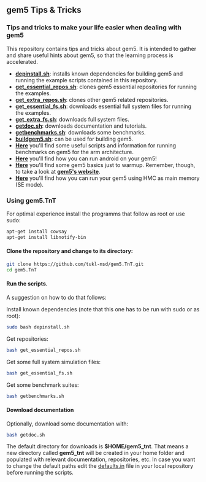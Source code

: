 ## gem5 Tips & Tricks
### **Tips and tricks to make your life easier when dealing with gem5**

This repository contains tips and tricks about gem5. It is intended to gather and share useful hints about gem5, so that the learning process is accelerated.

* [**depinstall.sh**](depinstall.sh): installs known dependencies for building gem5 and running the example scripts contained in this repository.
* [**get_essential_repos.sh**](get_essential_repos.sh): clones gem5 essential repositories for running the examples.
* [**get_extra_repos.sh**](get_extra_repos.sh): clones other gem5 related repositories.
* [**get_essential_fs.sh**](get_essential_fs.sh): downloads essential full system files for running the examples.
* [**get_extra_fs.sh**](get_extra_fs.sh): downloads full system files.
* [**getdoc.sh**](getdoc.sh): downloads documentation and tutorials.
* [**getbenchmarks.sh**](getbenchmarks.sh): downloads some benchmarks.
* [**buildgem5.sh**](buildgem5.sh): can be used for building gem5.
* [**Here**](arch/arm/README.md) you'll find some useful scripts and information for running benchmarks on gem5 for the arm architecture.
* [**Here**](patches/gem5/asimbench/README.md) you'll find how you can run android on your gem5!
* [**Here**](doc/Gem5Basics.md) you'll find some gem5 basics just to warmup. Remember, though, to take a look at [**gem5's website**](http://www.gem5.org/Main_Page).
* [**Here**](patches/gem5/hmc/README.md) you'll find how you can run your gem5 using HMC as main memory (SE mode).

### **Using gem5.TnT**

For optimal experience install the programms that follow as root or use sudo:

```bash
apt-get install cowsay
apt-get install libnotify-bin
```

#### **Clone the repository and change to its directory:**

```bash
git clone https://github.com/tukl-msd/gem5.TnT.git
cd gem5.TnT
```

#### **Run the scripts.**

A suggestion on how to do that follows:

Install known dependencies (note that this one has to be run with sudo or as
root):
```bash
sudo bash depinstall.sh
```

Get repositories:
```bash
bash get_essential_repos.sh
```

Get some full system simulation files:
```bash
bash get_essential_fs.sh
```

Get some benchmark suites:
```bash
bash getbenchmarks.sh
```

#### **Download documentation**

Optionally, download some documentation with:
```bash
bash getdoc.sh
```

The default directory for downloads is **$HOME/gem5_tnt**. That means a new
directory called **gem5_tnt** will be created in your home folder and
populated with relevant documentation, repositories, etc. In case you want to
change the default paths edit the [defaults.in](common/defaults.in) file in your
local repository before running the scripts.

